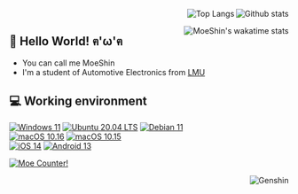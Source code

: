 
<a href="https://github.com/anuraghazra/github-readme-stats"><img align="right" alt="Github stats" src="https://github-readme-stats.vercel.app/api?username=moeshin&show_icons=true&count_private=true&theme=dracula"/></a>

<a href="https://github.com/anuraghazra/github-readme-stats"><img align="right" alt="Top Langs" src="https://github-readme-stats.vercel.app/api/top-langs/?username=moeshin&layout=compact&langs_count=10&theme=dracula&card_width=445"/></a><br/>

<a href="https://wakatime.com/@moeshin"><img align="right" alt="MoeShin's wakatime stats" src="https://github-readme-stats.vercel.app/api/wakatime?username=moeshin&layout=compact&theme=dracula"/></a>

## 👋 Hello World! ฅ'ω'ฅ

* You can call me MoeShin
* I'm a student of Automotive Electronics from [LMU](https://www.lmu.edu.cn/)

## 💻 Working environment

[![Windows 11](https://img.shields.io/badge/Windows%2011-00adef?style=flat-square&logo=windows&logoColor=ffffff)](https://www.microsoft.com/en-us/windows/windows-11/)
[![Ubuntu 20.04 LTS](https://img.shields.io/badge/Ubuntu%2020%2e04%20LTS-e95420?style=flat-square&logo=ubuntu&logoColor=ffffff)](https://releases.ubuntu.com/20.04/)
[![Debian 11](https://img.shields.io/badge/Debian%2011-d70a53?style=flat-square&logo=debian&logoColor=ffffff)](https://www.debian.org/releases/11/)<br>
[![macOS 10.16](https://img.shields.io/badge/macOS%2010%2e16-4f4f4f?style=flat-square&logo=apple&logoColor=ffffff)](https://www.apple.com/macos/big-sur/)
[![macOS 10.15](https://img.shields.io/badge/macOS%2010%2e15-4f4f4f?style=flat-square&logo=apple&logoColor=ffffff)](https://www.apple.com/macos/catalina/)<br>
[![iOS 14](https://img.shields.io/badge/iOS%2014-4f4f4f?style=flat-square&logo=apple&logoColor=ffffff)](https://www.apple.com/ios/ios-14/)
[![Android 13](https://img.shields.io/badge/Android%2013-3ddc84?style=flat-square&logo=android&logoColor=ffffff)](https://www.android.com/android-13/)

[![Moe Counter!](https://count.getloli.com/get/@moeshin?theme=rule34)](https://count.getloli.com/)

<!--## 🎮 Games-->

<a href="https://genshin-card.getloli.com/"><img align="right" alt="Genshin" src="https://cp.moeshin.com/genshin-card/detail/rand/11246523.png"/></a>

